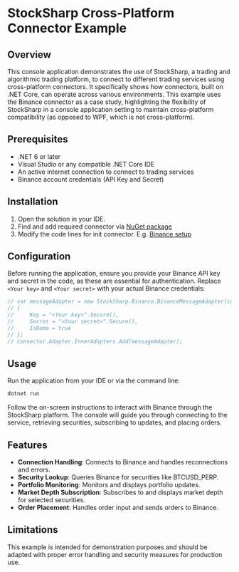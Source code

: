# StockSharp Cross-Platform Connector Example

## Overview

This console application demonstrates the use of StockSharp, a trading and algorithmic trading platform, to connect to different trading services using cross-platform connectors. It specifically shows how connectors, built on .NET Core, can operate across various environments. This example uses the Binance connector as a case study, highlighting the flexibility of StockSharp in a console application setting to maintain cross-platform compatibility (as opposed to WPF, which is not cross-platform).

## Prerequisites

- .NET 6 or later
- Visual Studio or any compatible .NET Core IDE
- An active internet connection to connect to trading services
- Binance account credentials (API Key and Secret)

## Installation

1. Open the solution in your IDE.
2. Find and add required connector via [NuGet package](https://stocksharp.com/products/nuget_manual/#privateserver)
3. Modify the code lines for init connector. E.g. [Binance setup](https://doc.stocksharp.com/topics/api/connectors/crypto_exchanges/binance/adapter_initialization_binance.html)

## Configuration

Before running the application, ensure you provide your Binance API key and secret in the code, as these are essential for authentication. Replace `<Your key>` and `<Your secret>` with your actual Binance credentials:

```csharp
// var messageAdapter = new StockSharp.Binance.BinanceMessageAdapter(connector.TransactionIdGenerator)
// {
//     Key = "<Your key>".Secure(),
//     Secret = "<Your secret>".Secure(),
//     IsDemo = true
// };
// connector.Adapter.InnerAdapters.Add(messageAdapter);
```

## Usage

Run the application from your IDE or via the command line:

```sh
dotnet run
```

Follow the on-screen instructions to interact with Binance through the StockSharp platform. The console will guide you through connecting to the service, retrieving securities, subscribing to updates, and placing orders.

## Features

- **Connection Handling**: Connects to Binance and handles reconnections and errors.
- **Security Lookup**: Queries Binance for securities like BTCUSD_PERP.
- **Portfolio Monitoring**: Monitors and displays portfolio updates.
- **Market Depth Subscription**: Subscribes to and displays market depth for selected securities.
- **Order Placement**: Handles order input and sends orders to Binance.

## Limitations

This example is intended for demonstration purposes and should be adapted with proper error handling and security measures for production use.